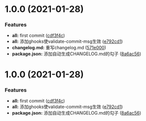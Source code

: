 # 1.0.0 (2021-01-28)


### Features

* **all:** first commit ([cdf3f4c](https://github.com/Asarua/request/commit/cdf3f4c691f99e4c7c1812c960ba622967e7bf90))
* **all:** 添加ghooks使validate-commit-msg生效 ([e792cd1](https://github.com/Asarua/request/commit/e792cd172b3c3830fb7987444072b4ba37c57e71))
* **changelog.md:** 重写changelog.md ([571e000](https://github.com/Asarua/request/commit/571e0006fa96b801a158a20d241b7339a0c8c34a))
* **package.json:** 添加自动生成CHANGELOG.md的勾子 ([8a6ac56](https://github.com/Asarua/request/commit/8a6ac5690d76ffad7c80b30e0a0fccd18a85edb2))



# 1.0.0 (2021-01-28)


### Features

* **all:** first commit ([cdf3f4c](https://github.com/Asarua/request/commit/cdf3f4c691f99e4c7c1812c960ba622967e7bf90))
* **all:** 添加ghooks使validate-commit-msg生效 ([e792cd1](https://github.com/Asarua/request/commit/e792cd172b3c3830fb7987444072b4ba37c57e71))
* **package.json:** 添加自动生成CHANGELOG.md的勾子 ([8a6ac56](https://github.com/Asarua/request/commit/8a6ac5690d76ffad7c80b30e0a0fccd18a85edb2))



